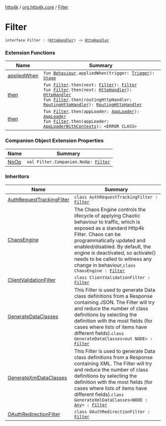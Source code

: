[http4k](../index.md) / [org.http4k.core](index.md) / [Filter](./-filter.md)

# Filter

`interface Filter : (`[`HttpHandler`](-http-handler.md)`) -> `[`HttpHandler`](-http-handler.md)

### Extension Functions

| Name | Summary |
|---|---|
| [appliedWhen](../org.http4k.chaos/applied-when.md) | `fun `[`Behaviour`](../org.http4k.chaos/-behaviour.md)`.appliedWhen(trigger: `[`Trigger`](../org.http4k.chaos/-trigger.md)`): `[`Stage`](../org.http4k.chaos/-stage.md) |
| [then](then.md) | `fun `[`Filter`](./-filter.md)`.then(next: `[`Filter`](./-filter.md)`): `[`Filter`](./-filter.md)<br>`fun `[`Filter`](./-filter.md)`.then(next: `[`HttpHandler`](-http-handler.md)`): `[`HttpHandler`](-http-handler.md)<br>`fun `[`Filter`](./-filter.md)`.then(routingHttpHandler: `[`RoutingHttpHandler`](../org.http4k.routing/-routing-http-handler/index.md)`): `[`RoutingHttpHandler`](../org.http4k.routing/-routing-http-handler/index.md) |
| [then](../org.http4k.serverless/then.md) | `fun `[`Filter`](./-filter.md)`.then(appLoader: `[`AppLoader`](../org.http4k.serverless/-app-loader.md)`): `[`AppLoader`](../org.http4k.serverless/-app-loader.md)<br>`fun `[`Filter`](./-filter.md)`.then(appLoader: `[`AppLoaderWithContexts`](../org.http4k.serverless/-app-loader-with-contexts.md)`): <ERROR CLASS>` |

### Companion Object Extension Properties

| Name | Summary |
|---|---|
| [NoOp](-no-op.md) | `val Filter.Companion.NoOp: `[`Filter`](./-filter.md) |

### Inheritors

| Name | Summary |
|---|---|
| [AuthRequestTrackingFilter](../org.http4k.security.oauth.server/-auth-request-tracking-filter/index.md) | `class AuthRequestTrackingFilter : `[`Filter`](./-filter.md) |
| [ChaosEngine](../org.http4k.chaos/-chaos-engine/index.md) | The Chaos Engine controls the lifecycle of applying Chaotic behaviour to traffic, which is exposed as a standard Http4k Filter. Chaos can be programmatically updated and enabled/disabled. By default, the engine is deactivated, so activate() needs to be called to witness any change in behaviour,`class ChaosEngine : `[`Filter`](./-filter.md) |
| [ClientValidationFilter](../org.http4k.security.oauth.server/-client-validation-filter/index.md) | `class ClientValidationFilter : `[`Filter`](./-filter.md) |
| [GenerateDataClasses](../org.http4k.filter/-generate-data-classes/index.md) | This Filter is used to generate Data class definitions from a Response containing JSON. The Filter will try and reduce the number of class definitions by selecting the definition with the most fields (for cases where lists of items have different fields).`class GenerateDataClasses<out NODE> : `[`Filter`](./-filter.md) |
| [GenerateXmlDataClasses](../org.http4k.filter/-generate-xml-data-classes/index.md) | This Filter is used to generate Data class definitions from a Response containing XML. The Filter will try and reduce the number of class definitions by selecting the definition with the most fields (for cases where lists of items have different fields).`class GenerateXmlDataClasses<NODE : `[`Any`](https://kotlinlang.org/api/latest/jvm/stdlib/kotlin/-any/index.html)`> : `[`Filter`](./-filter.md) |
| [OAuthRedirectionFilter](../org.http4k.security/-o-auth-redirection-filter/index.md) | `class OAuthRedirectionFilter : `[`Filter`](./-filter.md) |
